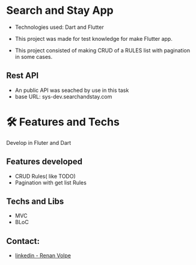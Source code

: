
# Search and Stay App

- Technologies used: Dart and Flutter

- This project was made for test knowledge for make Flutter app.

- This project consisted of making CRUD of a RULES list with pagination in some cases.


## Rest API

- An public API was seached by use in this task 
- base URL: sys-dev.searchandstay.com 


# 🛠 Features and Techs
Develop in Fluter and Dart
## Features developed
- CRUD Rules( like TODO)
- Pagination with get list Rules

## Techs and Libs
- MVC
- BLoC


## Contact:
- [linkedin - Renan Volpe](https://www.linkedin.com/in/renanvolpe/)
